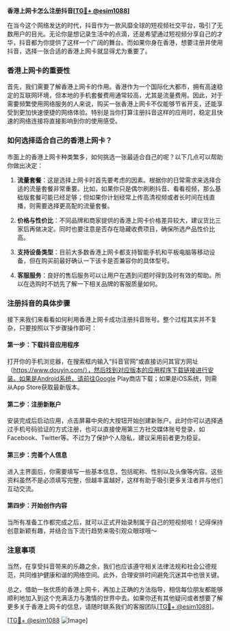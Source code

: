 **香港上网卡怎么注册抖音[[TG💪+ @esim1088](https://t.me/s/esim1088)]**

在当今这个网络发达的时代，抖音作为一款风靡全球的短视频社交平台，吸引了无数用户的目光。无论你是想记录生活中的点滴，还是希望通过短视频分享自己的才华，抖音都为你提供了这样一个广阔的舞台。而如果你身在香港，想要注册并使用抖音，选择一张合适的香港上网卡就显得尤为重要了。

### 香港上网卡的重要性

首先，我们需要了解香港上网卡的作用。香港作为一个国际化大都市，拥有高速稳定的互联网环境，但本地的手机套餐费用通常较高，尤其是流量费用。因此，对于需要频繁使用网络服务的人来说，购买一张香港上网卡不仅能够节省开支，还能享受到更加快速便捷的网络体验。特别是当你打算注册抖音这样的应用时，稳定且快速的网络连接将直接影响到你的使用感受。

### 如何选择适合自己的香港上网卡？

市面上的香港上网卡种类繁多，如何挑选一张最适合自己的呢？以下几点可以帮助你做出决定：

1. **流量套餐**：这是选择上网卡时首先要考虑的因素。根据你的日常需求来选择合适的流量套餐非常重要。比如，如果你只是偶尔刷刷抖音、看看视频，那么基础版套餐可能已经足够；但如果你计划经常上传高清视频或者长时间在线直播，则需要选择更高配的流量套餐。

2. **价格与性价比**：不同品牌和商家提供的香港上网卡价格差异较大，建议货比三家后再做决定。同时也要注意是否存在隐藏收费项目，确保所选产品性价比高。

3. **支持设备类型**：目前大多数香港上网卡都支持智能手机和平板电脑等移动设备，但在购买前最好确认一下该卡是否兼容你的具体型号。

4. **客服服务**：良好的售后服务可以让用户在遇到问题时得到及时有效的帮助。所以在选购时不妨先了解一下相关品牌的客服质量如何。

### 注册抖音的具体步骤

接下来我们来看看如何利用香港上网卡成功注册抖音账号。整个过程其实并不复杂，只要按照以下步骤操作即可：

#### 第一步：下载抖音应用程序
打开你的手机浏览器，在搜索框内输入“抖音官网”或直接访问其官方网址（https://www.douyin.com/），然后找到对应版本的应用程序下载链接进行安装。如果是Android系统，请前往Google Play商店下载；如果是iOS系统，则需从App Store获取最新版本。

#### 第二步：注册新账户
安装完成后启动应用，点击屏幕中央的大按钮开始创建新账户。此时你可以选择通过手机号码验证的方式注册，也可以直接使用第三方社交媒体账号登录，如Facebook、Twitter等。不过为了保护个人隐私，建议采用前者更为稳妥。

#### 第三步：完善个人信息
进入主界面后，你需要填写一些基本信息，包括昵称、性别以及头像等内容。这些资料虽然不是必须填写完整，但越丰富越好，这样有助于吸引更多关注者并与他们互动交流。

#### 第四步：开始创作内容
当所有准备工作都完成之后，就可以正式开始录制属于自己的短视频啦！记得保持创意新颖有趣，并结合当下流行趋势来吸引观众眼球哦～

### 注意事项
当然，在享受抖音带来的乐趣之余，我们也应该遵守相关法律法规和社会公德规范，共同维护健康和谐的网络空间。此外，合理安排时间避免沉迷其中也很关键。

总之，借助一张优质的香港上网卡，再加上正确的方法指导，相信每位朋友都能够顺利地加入到这个充满活力与激情的世界中去。如果你还有其他疑问或者想要了解更多关于香港上网卡的信息，请随时联系我们的客服团队[[TG💪+ @esim1088](https://t.me/s/esim1088)]。

[[TG💪+ @esim1088](https://t.me/s/esim1088) ![Image](https://i.postimg.cc/4NQfJmqS/Snipaste-2025-05-13-00-14-12.png)]